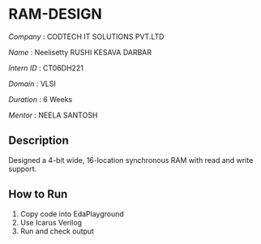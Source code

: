 # RAM-DESIGN

*Company* : CODTECH IT SOLUTIONS PVT.LTD

*Name* : Neelisetty RUSHI KESAVA DARBAR

*Intern ID* : CT06DH221

*Domain* : VLSI

*Duration* : 6 Weeks

*Mentor* : NEELA SANTOSH

## Description
Designed a 4-bit wide, 16-location synchronous RAM with read and write support.

## How to Run
1. Copy code into EdaPlayground
2. Use Icarus Verilog
3. Run and check output
